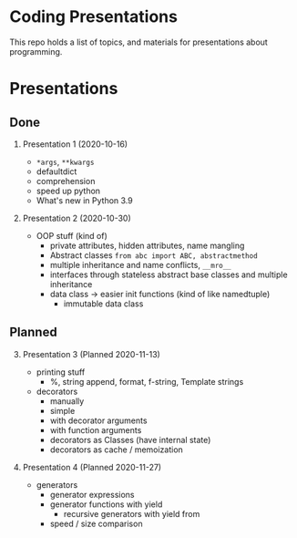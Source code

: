 # Coding Presentations

This repo holds a list of topics, and materials for presentations about programming.

# Presentations

## Done

1. Presentation 1 (2020-10-16)
	* `*args`, `**kwargs`
	* defaultdict
	* comprehension
	* speed up python
	* What's new in Python 3.9

2. Presentation 2 (2020-10-30)
	* OOP stuff (kind of)
		* private attributes, hidden attributes, name mangling
		* Abstract classes `from abc import ABC, abstractmethod`
		* multiple inheritance and name conflicts, `__mro__`
		* interfaces through stateless abstract base classes and multiple inheritance
		* data class -> easier init functions (kind of like namedtuple)
			* immutable data class

## Planned

3. Presentation 3 (Planned 2020-11-13)
	* printing stuff
		* %, string append, format, f-string, Template strings
	* decorators
		* manually
		* simple
		* with decorator arguments
		* with function arguments
		* decorators as Classes (have internal state)
		* decorators as cache / memoization


4. Presentation 4 (Planned 2020-11-27)
	* generators
		* generator expressions
		* generator functions with yield
			* recursive generators with yield from
		* speed / size comparison